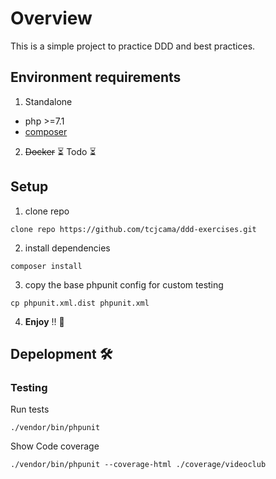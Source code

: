 # Overview
This is a simple project to practice DDD and best practices.

## Environment requirements

1. Standalone

- php >=7.1
- [composer](https://getcomposer.org/download/)


2. ~~Docker~~ ⏳ Todo ⏳ 


## Setup

1. clone repo

```
clone repo https://github.com/tcjcama/ddd-exercises.git
```

2. install dependencies

```
composer install
```

3. copy the base phpunit config for custom testing

```
cp phpunit.xml.dist phpunit.xml 
```

4. **Enjoy** !! 🍫

## Depelopment 🛠

### Testing

Run tests

```
./vendor/bin/phpunit
```

Show Code coverage

```
./vendor/bin/phpunit --coverage-html ./coverage/videoclub
```